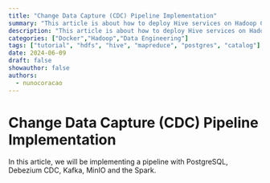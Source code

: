 ```yaml
---
title: "Change Data Capture (CDC) Pipeline Implementation"
summary: "This article is about how to deploy Hive services on Hadoop Cluster, which components it has, how the data is stored and managed in Hive, how the calculation is done via MapReduce, and how Yarn manage the resources"
description: "This article is about how to deploy Hive services on Hadoop Cluster, which components it has, how the data is stored and managed in Hive, how the calculation is done via MapReduce, and how Yarn manage the resources"
categories: ["Docker","Hadoop","Data Engineering"]
tags: ["tutorial", "hdfs", "hive", "mapreduce", "postgres", "catalog"]
date: 2024-06-09
draft: false
showauthor: false
authors:
  - nunocoracao
---
```

# Change Data Capture (CDC) Pipeline Implementation

In this article, we will be implementing a pipeline with PostgreSQL, Debezium CDC, Kafka, MinIO and the Spark.

